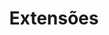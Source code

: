 ---
title: "Extensões"
lang: "Portuguese"
year: "2023"
link: "AXON4hgCSkI"
slides: ""
authors: ['Diogo Videira']
tags: ['Debate']
layout: "workshop"
categories: ["workshops"]
---